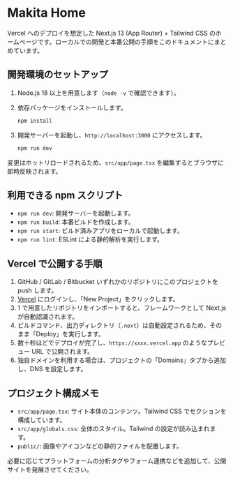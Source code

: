 # Makita Home

Vercel へのデプロイを想定した Next.js 13 (App Router) + Tailwind CSS のホームページです。ローカルでの開発と本番公開の手順をこのドキュメントにまとめています。

## 開発環境のセットアップ

1. Node.js 18 以上を用意します（`node -v` で確認できます）。
2. 依存パッケージをインストールします。

   ```bash
   npm install
   ```

3. 開発サーバーを起動し、`http://localhost:3000` にアクセスします。

   ```bash
   npm run dev
   ```

変更はホットリロードされるため、`src/app/page.tsx` を編集するとブラウザに即時反映されます。

## 利用できる npm スクリプト

- `npm run dev`: 開発サーバーを起動します。
- `npm run build`: 本番ビルドを作成します。
- `npm run start`: ビルド済みアプリをローカルで起動します。
- `npm run lint`: ESLint による静的解析を実行します。

## Vercel で公開する手順

1. GitHub / GitLab / Bitbucket いずれかのリポジトリにこのプロジェクトを push します。
2. [Vercel](https://vercel.com/) にログインし、「New Project」をクリックします。
3. 1 で用意したリポジトリをインポートすると、フレームワークとして Next.js が自動認識されます。
4. ビルドコマンド、出力ディレクトリ（`.next`）は自動設定されるため、そのまま「Deploy」を実行します。
5. 数十秒ほどでデプロイが完了し、`https://xxxx.vercel.app` のようなプレビュー URL で公開されます。
6. 独自ドメインを利用する場合は、プロジェクトの「Domains」タブから追加し、DNS を設定します。

## プロジェクト構成メモ

- `src/app/page.tsx`: サイト本体のコンテンツ。Tailwind CSS でセクションを構成しています。
- `src/app/globals.css`: 全体のスタイル。Tailwind の設定が読み込まれます。
- `public/`: 画像やアイコンなどの静的ファイルを配置します。

必要に応じてプラットフォームの分析タグやフォーム連携などを追加して、公開サイトを発展させてください。

